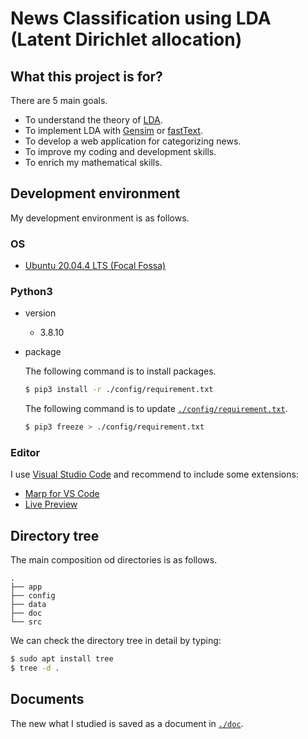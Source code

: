 # News Classification using LDA (Latent Dirichlet allocation)

## What this project is for?

There are 5 main goals.
- To understand the theory of [LDA](https://en.wikipedia.org/wiki/Latent_Dirichlet_allocation).
- To implement LDA with [Gensim](https://radimrehurek.com/gensim/) or [fastText](https://fasttext.cc/).
- To develop a web application for categorizing news.
- To improve my coding and development skills.
- To enrich my mathematical skills.

## Development environment

My development environment is as follows.
### OS
- [Ubuntu 20.04.4 LTS (Focal Fossa)](https://releases.ubuntu.com/20.04/)

### Python3
- version

    - 3.8.10

- package
    
    The following command is to install packages.
    ```bash
    $ pip3 install -r ./config/requirement.txt
    ```
    The following command is to update [```./config/requirement.txt```](./config/requirement.txt).
    ```bash
    $ pip3 freeze > ./config/requirement.txt
    ```

### Editor
I use [Visual Studio Code](https://code.visualstudio.com/) and recommend to include some extensions:

- [Marp for VS Code](https://marketplace.visualstudio.com/items?itemName=marp-team.marp-vscode)
- [Live Preview](https://marketplace.visualstudio.com/items?itemName=ms-vscode.live-server)

## Directory tree

The main composition od directories is as follows.
```
.
├── app
├── config
├── data
├── doc
└── src

```

We can check the directory tree in detail by typing:
```bash
$ sudo apt install tree
$ tree -d .
```
## Documents
The new what I studied is saved as a document in [```./doc```](./doc).
